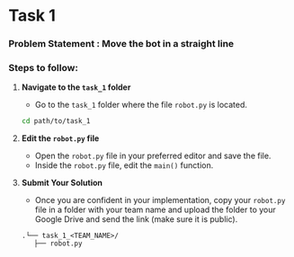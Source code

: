 # Task 1

### Problem Statement : Move the bot in a straight line

### Steps to follow:

1. **Navigate to the `task_1` folder**
   - Go to the `task_1` folder where the file `robot.py` is located.

   ```bash
   cd path/to/task_1
   
2. **Edit the `robot.py` file**
   - Open the `robot.py` file in your preferred editor and save the file.
   - Inside the `robot.py` file, edit the `main()` function.

3. **Submit Your Solution**
   - Once you are confident in your implementation, copy your `robot.py` file in a folder with your team name and upload the folder to your Google Drive and send the link (make sure it is public).

   ```folder structure
   .└── task_1_<TEAM_NAME>/
      ├── robot.py
